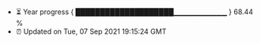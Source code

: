 - ⏳ Year progress { ████████████████████▁▁▁▁▁▁▁▁▁▁ } 68.44 %
- ⏰ Updated on Tue, 07 Sep 2021 19:15:24 GMT

